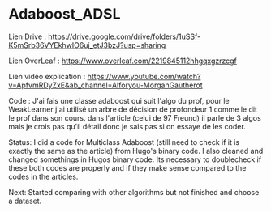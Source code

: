 # Adaboost_ADSL

Lien Drive : https://drive.google.com/drive/folders/1uSSf-K5mSrb36VYEkhwIO6uj_etJ3bzJ?usp=sharing

Lien OverLeaf : https://www.overleaf.com/2219845112hhgqxgzrzcgf

Lien vidéo explication : https://www.youtube.com/watch?v=ApfvmRDyZxE&ab_channel=AIforyou-MorganGautherot

Code : 
J'ai fais une classe adaboost qui suit l'algo du prof, pour le WeakLearner j'ai utilisé un arbre de décision de profondeur 1 comme 
le dit le prof dans son cours. dans l'article (celui de 97 Freund) il parle de 3 algos mais je crois pas qu'il détail donc je sais pas 
si on essaye de les coder.  

Status:
I did a code for Multiclass Adaboost (still need to check if it is exactly the same as the article) from Hugo's binary code. 
I also cleaned and changed somethings in Hugos binary code. 
Its necessary to doublecheck if these both codes are properly and if they make sense compared to the codes in the articles. 

Next: Started comparing with other algorithms but not finished and choose a dataset. 